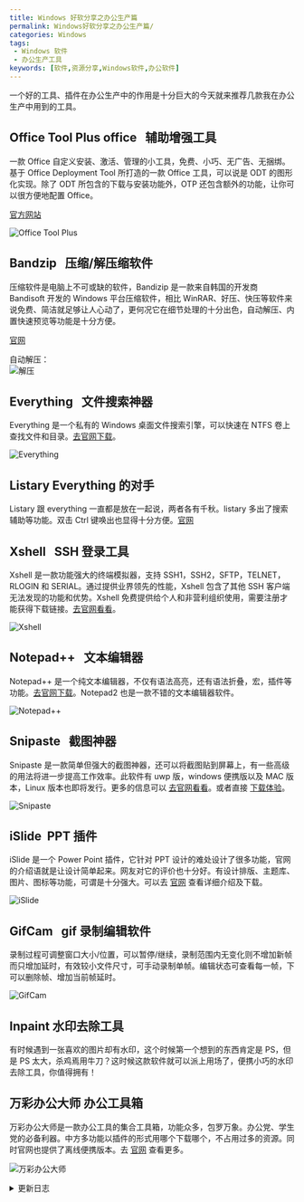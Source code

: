 ```yaml
---
title: Windows 好软分享之办公生产篇
permalink: Windows好软分享之办公生产篇/
categories: Windows
tags:
 - Windows 软件
 - 办公生产工具
keywords: [软件,资源分享,Windows软件,办公软件]
---
```


一个好的工具、插件在办公生产中的作用是十分巨大的今天就来推荐几款我在办公生产中用到的工具。

<!-- more -->

## Office Tool Plus office &nbsp; 辅助增强工具

一款 Office 自定义安装、激活、管理的小工具，免费、小巧、无广告、无捆绑。基于 Office Deployment Tool 所打造的一款 Office 工具，可以说是 ODT 的图形化实现。除了 ODT 所包含的下载与安装功能外，OTP 还包含额外的功能，让你可以很方便地配置 Office。

[官方网站](https://otp.landian.la/index.html)

![Office Tool Plus](https://image-1253491707.file.myqcloud.com/OfficeToolPlus.png/webp)

## Bandzip &nbsp; 压缩/解压缩软件

压缩软件是电脑上不可或缺的软件，Bandizip 是一款来自韩国的开发商 Bandisoft 开发的 Windows 平台压缩软件，相比 WinRAR、好压、快压等软件来说免费、简洁就足够让人心动了，更何况它在细节处理的十分出色，自动解压、内置快速预览等功能是十分方便。

[官网](https://www.bandisoft.com/bandizip/)

自动解压：  
![解压](https://image-1253491707.file.myqcloud.com/Bandzip.gif/webp)

## Everything &nbsp; 文件搜索神器

Everything 是一个私有的 Windows 桌面文件搜索引擎，可以快速在 NTFS 卷上查找文件和目录。[去官网下载](https://www.voidtools.com/)。

![Everything](https://image-1253491707.file.myqcloud.com/Everything.png/webp)

## Listary Everything 的对手

Listary 跟 everything 一直都是放在一起说，两者各有千秋。listary 多出了搜索辅助等功能。双击 Ctrl 键唤出也显得十分方便。[官网](https://www.listary.com/)

## Xshell &nbsp; SSH 登录工具

Xshell 是一款功能强大的终端模拟器，支持 SSH1，SSH2，SFTP，TELNET，RLOGIN 和 SERIAL。通过提供业界领先的性能，Xshell 包含了其他 SSH 客户端无法发现的功能和优势。Xshell 免费提供给个人和非营利组织使用，需要注册才能获得下载链接。[去官网看看](https://www.netsarang.com/download/down_form.html?code=622&downloadType=0&licenseType=1)。

![Xshell](https://image-1253491707.file.myqcloud.com/Xshell.png/webp)

## Notepad++ &nbsp; 文本编辑器

Notepad++ 是一个纯文本编辑器，不仅有语法高亮，还有语法折叠，宏，插件等功能。[去官网下载](https://notepad-plus-plus.org/)。Notepad2 也是一款不错的文本编辑器软件。

![Notepad++](https://image-1253491707.file.myqcloud.com/notepad%2B%2B.png/webp)

## Snipaste &nbsp; 截图神器

Snipaste 是一款简单但强大的截图神器，还可以将截图贴到屏幕上，有一些高级的用法将进一步提高工作效率。此软件有 uwp 版，windows 便携版以及 MAC 版本，Linux 版本也即将发行。更多的信息可以 [去官网看看](https://zh.snipaste.com/index.html)。或者直接 [下载体验](https://zh.snipaste.com/download.html)。

![Snipaste](https://image-1253491707.file.myqcloud.com/Snipaste.png/webp)

## iSlide &nbsp;PPT 插件

iSlide 是一个 Power Point 插件，它针对 PPT 设计的难处设计了很多功能，官网的介绍语就是让设计简单起来。网友对它的评价也十分好。有设计排版、主题库、图片、图标等功能，可谓是十分强大。可以去 [官网](https://www.islide.cc/) 查看详细介绍及下载。

![iSlide](https://image-1253491707.file.myqcloud.com/islide.png/webp)

## GifCam &nbsp; gif 录制编辑软件

录制过程可调整窗口大小/位置，可以暂停/继续，录制范围内无变化则不增加新帧而只增加延时，有效较小文件尺寸，可手动录制单帧。编辑状态可查看每一帧，下可以删除帧、增加当前帧延时。

![GifCam](https://image-1253491707.file.myqcloud.com/gifcam.gif/webp)

## Inpaint 水印去除工具

有时候遇到一张喜欢的图片却有水印，这个时候第一个想到的东西肯定是 PS，但是 PS 太大，杀鸡焉用牛刀？这时候这款软件就可以派上用场了，便携小巧的水印去除工具，你值得拥有！

## 万彩办公大师 办公工具箱

万彩办公大师是一款办公工具的集合工具箱，功能众多，包罗万象。办公党、学生党的必备利器。中方多功能以插件的形式用哪个下载哪个，不占用过多的资源。同时官网也提供了离线便携版本。去 [官网](http://www.wofficebox.com/) 查看更多。

![万彩办公大师](https://image-1253491707.file.myqcloud.com/20190112163153.png/webp)

<details><summary>更新日志</summary>
2019-01-12：添加 listary、inpaint、万彩办公大师
</details>
